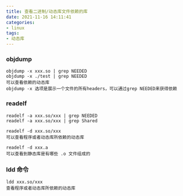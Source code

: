```yaml
---
title: 查看二进制/动态库文件依赖的库
date: 2021-11-16 14:11:41
categories:
- linux
tags:
- 动态库
---
```


### objdump

```
objdump -x xxx.so | grep NEEDED
objdump -x ./test | grep NEEDED
可以查看依赖的动态库
objdump -x 选项是展示一个文件的所有headers，可以通过grep NEEDED来获得依赖
```

### readelf

```
readelf -a xxx.so/xxx | grep NEEDED 
readelf -a xxx.so/xxx | grep Shared

readelf -d xxx.so/xxx
可以查看程序或者动态库所依赖的动态库

readelf -d xxx.a 
可以查看到静态库是有哪些 .o 文件组成的
```

### ldd 命令

```
ldd xxx.so/xxx
查看程序或者动态库所依赖的动态库
```

